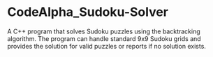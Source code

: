 # CodeAlpha_Sudoku-Solver
A C++ program that solves Sudoku puzzles using the backtracking algorithm. The program can handle standard 9x9 Sudoku grids and provides the solution for valid puzzles or reports if no solution exists.
